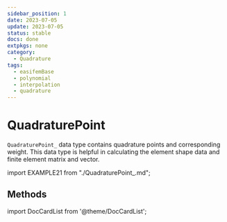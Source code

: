 ```yaml
---
sidebar_position: 1
date: 2023-07-05 
update: 2023-07-05 
status: stable
docs: done
extpkgs: none
category: 
  - Quadrature
tags: 
  - easifemBase
  - polynomial
  - interpolation
  - quadrature
---
```


# QuadraturePoint

`QuadraturePoint_` data type contains quadrature points and corresponding weight. This data type is helpful in calculating the element shape data and finite element matrix and vector.

import EXAMPLE21 from "./QuadraturePoint_.md";

<EXAMPLE21 />

## Methods

import DocCardList from '@theme/DocCardList';

<DocCardList />
